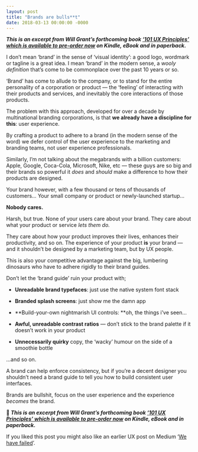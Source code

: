 ```yaml
---
layout: post
title: "Brands are bulls**t"
date: 2018-03-13 00:00:00 -0000
---
```


***This is an excerpt from Will Grant’s forthcoming book [‘101 UX Principles’ which is available to pre-order now](http://amzn.to/2pakk4p) on Kindle, eBook and in paperback.***

I don’t mean ‘brand’ in the sense of ‘visual identity’: a good logo, wordmark or tagline is a great idea. I mean ‘brand’ in the modern sense, a *wooly definition* that’s come to be commonplace over the past 10 years or so.

‘Brand’ has come to allude to the company, or to stand for the entire personality of a corporation or product — the ‘feeling’ of interacting with their products and services, and inevitably the core interactions of those products.

The problem with this approach, developed for over a decade by multinational branding corporations, is that **we already have a discipline for this**: user experience.

By crafting a product to adhere to a brand (in the modern sense of the word) we defer control of the user experience to the marketing and branding teams, not user experience professionals.

Similarly, I’m not talking about the megabrands with a billion customers: Apple, Google, Coca-Cola, Microsoft, Nike, etc — these guys are so big and their brands so powerful it *does* and *should* make a difference to how their products are designed.

Your brand however, with a few thousand or tens of thousands of customers… Your small company or product or newly-launched startup…

**Nobody cares.**

Harsh, but true. None of your users care about your brand. They care about what your product or service *lets them do.*

They care about how your product improves their lives, enhances their productivity, and so on. The experience of your product **is** your brand — and it shouldn’t be designed by a marketing team, but by UX people.

This is also your competitive advantage against the big, lumbering dinosaurs who have to adhere rigidly to their brand guides.

Don’t let the ‘brand guide’ ruin your product with;

* **Unreadable brand typefaces**: just use the native system font stack

* **Branded splash screens**: just show me the damn app

* **Build-your-own nightmarish UI controls: **oh, the things i’ve seen…

* **Awful, unreadable contrast ratios** — don’t stick to the brand palette if it doesn’t work in your product

* **Unnecessarily quirky** copy, the ‘wacky’ humour on the side of a smoothie bottle

...and so on.

A brand can help enforce consistency, but if you’re a decent designer you shouldn’t need a brand guide to tell you how to build consistent user interfaces.

Brands are bullshit, focus on the user experience and the experience *becomes* the brand.

**📗 *This is an excerpt from Will Grant’s forthcoming book [‘101 UX Principles’ which is available to pre-order now](http://amzn.to/2pakk4p) on Kindle, eBook and in paperback.***

If you liked this post you might also like an earlier UX post on Medium ‘[We have failed](https://medium.com/initialcommit/we-have-failed-604df0e1d3d4)’.
